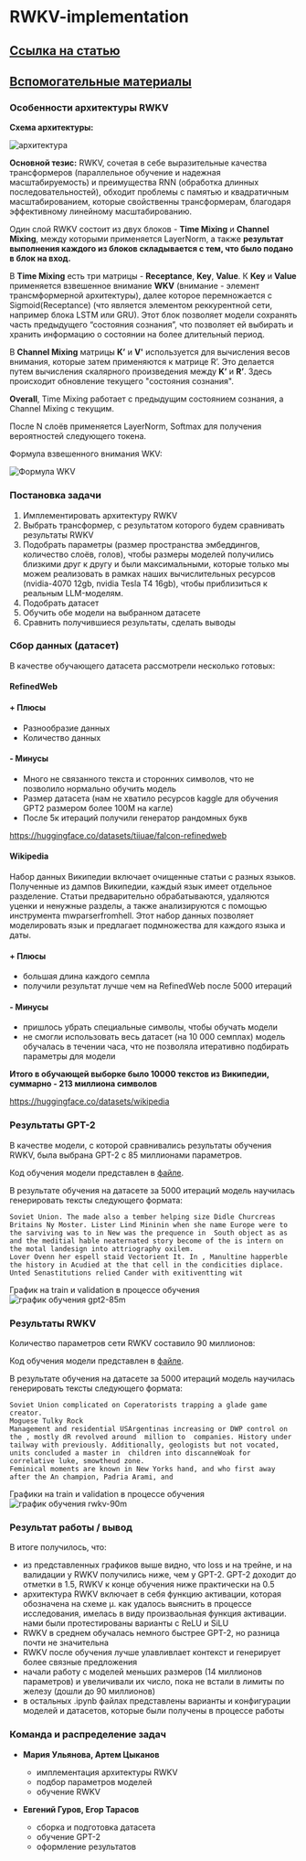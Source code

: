 # RWKV-implementation

## [Ссылка на статью](https://arxiv.org/pdf/2305.13048)

## [Вспомогательные материалы](https://github.com/BlinkDL/RWKV-LM)

### Особенности архитектуры RWKV

**Схема архитектуры:**

![архитектура](schema.png)


**Основной тезис:** RWKV, сочетая в себе выразительные качества трансформеров (параллельное обучение и надежная масштабируемость) и преимущества RNN (обработка длинных последовательностей), обходит проблемы с памятью и квадратичным масштабированием, которые свойственны трансформерам, благодаря эффективному линейному масштабированию.

Один слой RWKV состоит из двух блоков - **Time Mixing** и **Channel Mixing**, между которыми применяется LayerNorm, а также **результат выполнения каждого из блоков складывается с тем, что было подано в блок на вход.**

В **Time Mixing** есть три матрицы - **Receptance**, **Key**, **Value**. К **Key** и **Value** применяется взвешенное внимание **WKV** (внимание - элемент трансмформерной архитектуры), далее которое перемножается с Sigmoid(Receptance) (что является элементом реккурентной сети, например блока LSTM или GRU). Этот блок позволяет модели сохранять часть предыдущего “состояния сознания”, что позволяет ей выбирать и хранить информацию о состоянии на более длительный период.

В **Channel Mixing** матрицы **K’** и **V'** используется для вычисления весов внимания, которые затем применяются к матрице R’. Это делается путем вычисления скалярного произведения между **K’** и **R’**. Здесь происходит обновление текущего "состояния сознания".

**Overall**, Time Mixing работает с предыдущим состоянием сознания, а Channel Mixing с текущим.

После N слоёв применяется LayerNorm, Softmax для получения вероятностей следующего токена.

Формула взвешенного внимания WKV:

![Формула WKV](formula.png)


### Постановка задачи

1) Имплементировать архитектуру RWKV
2) Выбрать трансформер, с результатом которого будем сравнивать результаты RWKV
3) Подобрать параметры (размер пространства эмбеддингов, количество слоёв, голов), чтобы размеры моделей получились близкими друг к другу и были максимальными, которые только мы можем реализовать в рамках наших вычислительных ресурсов (nvidia-4070 12gb, nvidia Tesla T4 16gb), чтобы приблизиться к реальным LLM-моделям.
4) Подобрать датасет
5) Обучить обе модели на выбранном датасете
6) Сравнить получившиеся результаты, сделать выводы


### Сбор данных (датасет)

В качестве обучающего датасета рассмотрели несколько готовых:

#### RefinedWeb



#### + Плюсы

- Разнообразие данных
- Количество данных

#### - Минусы

- Много не связанного текста и сторонних символов, что не позволило нормально обучить модель
- Размер датасета (нам не хватило ресурсов kaggle для обучения GPT2 размером более 100M на кагле)
- После 5к итераций получили генератор рандомных букв

https://huggingface.co/datasets/tiiuae/falcon-refinedweb

#### Wikipedia

Набор данных Википедии включает очищенные статьи с разных языков. Полученные из дампов Википедии, каждый язык имеет отдельное разделение. Статьи предварительно обрабатываются, удаляются уценки и ненужные разделы, а также анализируются с помощью инструмента mwparserfromhell. Этот набор данных позволяет моделировать язык и предлагает подмножества для каждого языка и даты.

#### + Плюсы

- большая длина каждого семпла
- получили результат лучше чем на RefinedWeb после 5000 итераций

#### - Минусы

- пришлось убрать специальные символы, чтобы обучать модели
- не смогли использовать весь датасет (на 10 000 семплах) модель обучалась в течении часа, что не позволяла итеративно подбирать параметры для модели

**Итого в обучающей выборке было 10000 текстов из Википедии, суммарно - 213 миллиона символов**

https://huggingface.co/datasets/wikipedia 


### Результаты GPT-2

В качестве модели, с которой сравнивались результаты обучения RWKV, была выбрана GPT-2 с 85 миллионами параметров.

Код обучения модели представлен в [файле](gpt2-small-notebook.ipynb).

В результате обучения на датасете за 5000 итераций модель научилась генерировать тексты следующего формата:

```plaintext
Soviet Union. The made also a tember helping size Didle Churcreas Britains Ny Moster. Lister Lind Mininin when she name Europe were to the sarviving was to in New was the prequence in  South object as as and the meditial hable neaternated story become of the is intern on the motal landesign into attriography oxilem.
Lover Ovenn her espell staid Vectorient It. In , Manultine happerble the history in Acudied at the that cell in the condicities diplace. Unted Senastitutions relied Cander with exitiventting wit
```

График на train и validation в процессе обучения
![график обучения gpt2-85m](GPT2_losses.png)


### Результаты RWKV

Количество параметров сети RWKV составило 90 миллионов:

Код обучения модели представлен в [файле](rwkv-90m-1.ipynb).

В результате обучения на датасете за 5000 итераций модель научилась генерировать тексты следующего формата:  

``` plaintext
Soviet Union complicated on Coperatorists trapping a glade game creator.
Moguese Tulky Rock
Management and residential USArgentinas increasing or DWP control on the , mostly dR revolved around  million to  companies. History under tailway with previously. Additionally, geologists but not vocated, units concluded a master in  children into discanneWoak for correlative luke, smowtheud zone.
Feminical moments are known in New Yorks hand, and who first away after the An champion, Padria Arami, and
```

Графики на train и validation в процессе обучения
![график обучения rwkv-90m](rwkv_losses_train_val.jpg)


### Результат работы / вывод

В итоге получилось, что:

- из представленных графиков выше видно, что loss и на трейне, и на валидации у RWKV получились ниже, чем у GPT-2. GPT-2 доходит до отметки в 1.5, RWKV к конце обучения ниже практически на 0.5
- архитектура RWKV включает в себя функцию активации, которая обозначена на схеме µ. как удалось выяснить в процессе исследования, имелась в виду произваольная функция активации. нами были протестированы варианты с ReLU и SiLU
- RWKV в среднем обучалась немного быстрее GPT-2, но разница почти не значительна
- RWKV после обучения лучше улавливлает контекст и генерирует более связные предложения
- начали работу с моделей меньших размеров (14 миллионов параметров) и увеличивали их число, пока не встали в лимиты по железу (дошли до 90 миллионов)
- в остальных .ipynb файлах представлены варианты и конфигурации моделей и датасетов, которые были получены в процессе работы


### Команда и распределение задач

- **Мария Ульянова, Артем Цыканов**
  - имплементация архитектуры RWKV
  - подбор параметров моделей
  - обучение RWKV

- **Евгений Гуров, Егор Тарасов**
  - сборка и подготовка датасета
  - обучение GPT-2
  - оформление результатов
